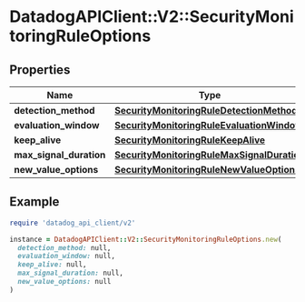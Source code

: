# DatadogAPIClient::V2::SecurityMonitoringRuleOptions

## Properties

| Name | Type | Description | Notes |
| ---- | ---- | ----------- | ----- |
| **detection_method** | [**SecurityMonitoringRuleDetectionMethod**](SecurityMonitoringRuleDetectionMethod.md) |  | [optional] |
| **evaluation_window** | [**SecurityMonitoringRuleEvaluationWindow**](SecurityMonitoringRuleEvaluationWindow.md) |  | [optional] |
| **keep_alive** | [**SecurityMonitoringRuleKeepAlive**](SecurityMonitoringRuleKeepAlive.md) |  | [optional] |
| **max_signal_duration** | [**SecurityMonitoringRuleMaxSignalDuration**](SecurityMonitoringRuleMaxSignalDuration.md) |  | [optional] |
| **new_value_options** | [**SecurityMonitoringRuleNewValueOptions**](SecurityMonitoringRuleNewValueOptions.md) |  | [optional] |

## Example

```ruby
require 'datadog_api_client/v2'

instance = DatadogAPIClient::V2::SecurityMonitoringRuleOptions.new(
  detection_method: null,
  evaluation_window: null,
  keep_alive: null,
  max_signal_duration: null,
  new_value_options: null
)
```

